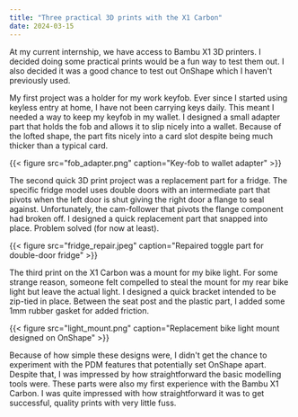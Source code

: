 ```yaml
---
title: "Three practical 3D prints with the X1 Carbon"
date: 2024-03-15
---
```


At my current internship, we have access to Bambu X1 3D printers. I decided doing some practical prints would be a fun way to test them out. I also decided it was a good chance to test out OnShape which I haven't previously used. 

My first project was a holder for my work keyfob. Ever since I started using keyless entry at home, I have not been carrying keys daily. This meant I needed a way to keep my keyfob in my wallet. I designed a small adapter part that holds the fob and allows it to slip nicely into a wallet. Because of the lofted shape, the part fits nicely into a card slot despite being much thicker than a typical card.

{{< figure src="fob_adapter.png" caption="Key-fob to wallet adapter" >}}

The second quick 3D print project was a replacement part for a fridge. The specific fridge model uses double doors with an intermediate part that pivots when the left door is shut giving the right door a flange to seal against. Unfortunately, the cam-follower that pivots the flange component had broken off. I designed a quick replacement part that snapped into place. Problem solved (for now at least).

{{< figure src="fridge_repair.jpeg" caption="Repaired toggle part for double-door fridge" >}}

The third print on the X1 Carbon was a mount for my bike light. For some strange reason, someone felt compelled to steal the mount for my rear bike light but leave the actual light. I designed a quick bracket intended to be zip-tied in place. Between the seat post and the plastic part, I added some 1mm rubber gasket for added friction.

{{< figure src="light_mount.png" caption="Replacement bike light mount designed on OnShape" >}}

Because of how simple these designs were, I didn't get the chance to experiment with the PDM features that potentially set OnShape apart. Despite that, I was impressed by how straightforward the basic modelling tools were. These parts were also my first experience with the Bambu X1 Carbon. I was quite impressed with how straightforward it was to get successful, quality prints with very little fuss.